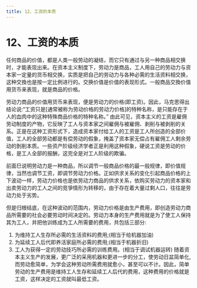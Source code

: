 ```yaml
---
title: 12、工资的本质
---
```

# 12、工资的本质

任何商品的价值，都是人类一般劳动的凝结，而它只有通过与另一种商品相交换时，才能表现出来。在资本主义制度下，劳动力是商品，工人用自己的劳动力与资本家一定量的货币相交换，实质是把自己的劳动力与各种必需的生活资料相交换，这种交換也是按一定比例进行的。交换价值是价值的表现形式。一般商品交換价值用货币来表现，就是商品的价格。

劳动力商品的价值用货币来表现，便是劳动力的价格(即工资)。因此，马克思得出结论说:“工资只是[通常被称为劳动价格的劳动力价格]的特种名称，是只能存在于人的血肉中的这种特殊商品价格的特种名称。”
由此可见，资本主义的工资是雇佣劳动制度的产物，它反映了工人与资本家之间雇佣与被雇佣、剥削与被剥削的关系。正是在这种工资形式下，造成资本家付给工人的工资是工人所创造的全部价值，工人的全部劳动都是有偿劳动的假象，掩盖了资本家无偿占有雇佣工人剩余劳动的剝削本质。一些资产阶级经济学者正是利用这种假象，硬说工资是劳动的价格，是工人全部的报酬，这完全是对工人阶级的欺骗。

前面巳说明劳动力是一种商品，所以调节一般商品价格的最一般规律，即价值规律，当然也调节工资，即调节劳动力价格。正如供求关系的变化引起商品价格的上下波动一样，劳动力价格也是依劳动力商品的供求关系，依购买劳动力的资本家和出卖劳动力的工人之间的竞爭情形为转移的，由于存在着大量过剩人口，往往是劳动力处于劣势。

但是归根结底，在这种波动的范围内，劳动力价格是由生产费用，即创造劳动力商品所需要的社会必要劳动时间决定的。劳动力本身的生产费用就是为了使工人保持其为工人，并把他训练成为工人所需要的费用，共包括三部分:
1. 为维持工人生存所必需的生活资料的费用;(相当于给机器加油)
2. 为延续工人后代即养活家庭所必需的费用;(相当于机器折旧)
3. 工人为获得一定的劳动技巧所必需的训练费用。(相当于调试机器运转)
随着资本主义生产的发展，更广泛的采用机器和更进一步的分工，使劳动日盆简单化,而劳动愈简单，为学会这种劳动所需费用就愈小，甚至可以不计。因此，简单劳动的生产费用是维持工人生存和延续工人后代的费用，这种费用的价格就是工资，这样决定的工资就叫最低工资。